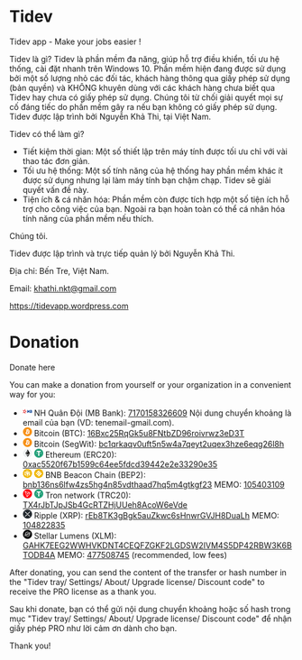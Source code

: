 # Tidev
Tidev app - Make your jobs easier !

Tidev là gì?
Tidev là phần mềm đa năng, giúp hỗ trợ điều khiển, tối ưu hệ thống, cài đặt nhanh trên Windows 10.
Phần mềm hiện đang được sử dụng bởi một số lượng nhỏ các đối tác, khách hàng thông qua giấy phép sử dụng (bản quyền) và KHÔNG khuyên dùng với các khách hàng chưa biết qua Tidev hay chưa có giấy phép sử dụng. Chúng tôi từ chối giải quyết mọi sự cố đáng tiếc do phần mềm gây ra nếu bạn không có giấy phép sử dụng.
Tidev được lập trình bởi Nguyễn Khả Thi, tại Việt Nam.

Tidev có thể làm gì?
- Tiết kiệm thời gian: Một số thiết lập trên máy tính được tối ưu chỉ với vài thao tác đơn giản.
- Tối ưu hệ thống: Một số tính năng của hệ thống hay phần mềm khác ít được sử dụng nhưng lại làm máy tính bạn chậm chạp. Tidev sẽ giải quyết vấn đề này.
- Tiện ích & cá nhân hóa: Phần mềm còn được tích hợp một số tiện ích hỗ trợ cho công việc của bạn. Ngoài ra bạn hoàn toàn có thể cá nhân hóa tính năng của phần mềm nếu thích.

Chúng tôi.

Tidev được lập trình và trực tiếp quản lý bởi Nguyễn Khả Thi.

Địa chỉ: Bến Tre, Việt Nam.

Email: khathi.nkt@gmail.com

https://tidevapp.wordpress.com


# Donation

Donate here

You can make a donation from yourself or your organization in a convenient way for you:
- <img src="crypto_logo/16/cl_mbbank_16.png" width="16"> NH Quân Đội (MB Bank): [7170158326609](https://www.mbbank.com.vn/) Nội dung chuyển khoảng là email của bạn (VD: tenemail-gmail.com).
- <img src="crypto_logo/16/cl_btc_16.png" width="16"> Bitcoin (BTC): [16Bxc25RqGk5u8FNtbZD96roivrwz3eD3T](https://www.blockchain.com/btc/address/16Bxc25RqGk5u8FNtbZD96roivrwz3eD3T)
- <img src="crypto_logo/16/cl_btc_16.png" width="16"> Bitcoin (SegWit): [bc1qrkaqv0uft5n5w4a7qeyt2uqex3hze6eqg26l8h](https://www.blockchain.com/btc/address/bc1qrkaqv0uft5n5w4a7qeyt2uqex3hze6eqg26l8h)
- <img src="crypto_logo/16/cl_eth_16.png" width="16"> <img src="crypto_logo/16/cl_usdt_16.png" width="16"> Ethereum (ERC20): [0xac5520f67b1599c64ee5fdcd39442e2e33290e35](https://etherscan.io/address/0xac5520f67b1599c64ee5fdcd39442e2e33290e35)
- <img src="crypto_logo/16/cl_bnb_16.png" width="16"> <img src="crypto_logo/16/cl_busd_16.png" width="16"> BNB Beacon Chain (BEP2): [bnb136ns6lfw4zs5hg4n85vdthaad7hq5m4gtkgf23](https://bscscan.com/search?f=0&q=bnb136ns6lfw4zs5hg4n85vdthaad7hq5m4gtkgf23)  MEMO: [105403109](/)
- <img src="crypto_logo/16/cl_trx_16.png" width="16"> <img src="crypto_logo/16/cl_usdt_16.png" width="16"> Tron network (TRC20): [TX4rJbTJpJSb4GcRTZHjUUeh8AcoW6eVde](https://tronscan.org/#/address/TX4rJbTJpJSb4GcRTZHjUUeh8AcoW6eVde)
- <img src="crypto_logo/16/cl_xrp_16.png" width="16"> Ripple (XRP): [rEb8TK3gBgk5auZkwc6sHnwrGVJH8DuaLh](https://xrpscan.com/account/rEb8TK3gBgk5auZkwc6sHnwrGVJH8DuaLh)  MEMO: [104822835](/)
- <img src="crypto_logo/16/cl_xlm_16.png" width="16"> Stellar Lumens (XLM): [GAHK7EEG2WWHVKDNT4CEQFZGKF2LGDSW2IVM4S5DP42RBW3K6BTODB4A](https://stellarchain.io/address/GAHK7EEG2WWHVKDNT4CEQFZGKF2LGDSW2IVM4S5DP42RBW3K6BTODB4A)  MEMO: [477508745](/) (recommended, low fees)

After donating, you can send the content of the transfer or hash number in the "Tidev tray/ Settings/ About/ Upgrade license/ Discount code" to receive the PRO license as a thank you.

Sau khi donate, bạn có thể gửi nội dung chuyển khoảng hoặc số hash trong mục "Tidev tray/ Settings/ About/ Upgrade license/ Discount code" để nhận giấy phép PRO như lời cảm ơn dành cho bạn.

Thank you!
